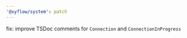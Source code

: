 ```yaml
---
'@xyflow/system': patch
---
```


fix: improve TSDoc comments for `Connection` and `ConnectionInProgress`
